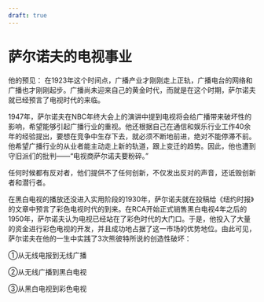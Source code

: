 ```yaml
---
draft: true
---
```


# 萨尔诺夫的电视事业

他的预见：  在1923年这个时间点，广播产业才刚刚走上正轨，广播电台的网络和广播也才刚刚起步。广播尚未迎来自己的黄金时代，而就是在这个时期，萨尔诺夫就已经预言了电视时代的来临。

1947年，萨尔诺夫在NBC年终大会上的演讲中提到电视将会给广播带来破坏性的影响，希望能够引起广播行业的重视。他还根据自己在通信和娱乐行业工作40余年的经验提出，要想在竞争中生存下去，就必须不断地前进，绝对不能停滞不前。他希望广播行业的从业者能主动走上新的轨道，跟上变迁的趋势。因此，他也遭到守旧派们的批判——“电视商萨尔诺夫要粉碎。”

任何时候都有反对者，他们提供不了任何创新，不仅发出反对的声音，还诋毁创新者和潜行者。

在黑白电视的播放还没进入实用阶段的1930年，萨尔诺夫就在投稿给《纽约时报》的文章中预言了彩色电视时代的到来。在RCA开始正式销售黑白电视4年之后的1950年，萨尔诺夫认为电视已经站在了彩色时代的大门口。于是，他投入了大量的资金进行彩色电视的开发，并且成功地占据了这一市场的优势地位。由此可见，萨尔诺夫在他的一生中实践了3次熊彼特所说的创造性破坏：

①从无线电报到无线广播

②从无线广播到黑白电视

③从黑白电视到彩色电视



